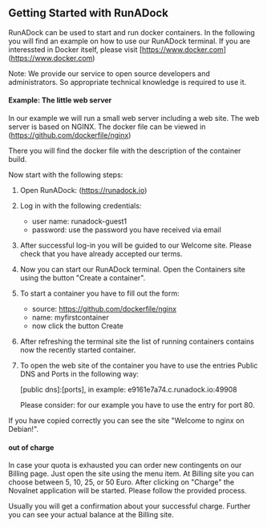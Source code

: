 ## Getting Started with RunADock

RunADock can be used to start and run docker containers. In the following you will find an example on how to use our RunADock terminal.
If you are interessted in Docker itself, please visit [https://www.docker.com] (https://www.docker.com)

Note: We provide our service to open source developers and administrators. So appropriate technical knowledge is required to use it.

#### Example: The little web server
In our example we will run a small web server including a web site. The web server is based on NGINX. The docker file can be viewed in (https://github.com/dockerfile/nginx)

There you will find the docker file with the description of the container build.

Now start with the following steps:

1. Open RunADock: (https://runadock.io)
2. Log in with the following credentials:

    * user name: runadock-guest1
    * password: use the password you have received via email

3. After successful log-in you will be guided to our Welcome site. Please check that you have already accepted our terms.
4. Now you can start our RunADock terminal. Open the Containers site using the button "Create a container".
5. To start a container you have to fill out the form:

    * source: https://github.com/dockerfile/nginx
    * name: myfirstcontainer
    * now click the button Create

6. After refreshing the terminal site the list of running containers contains now the recently started container.
7. To open the web site of the container you have to use the entries Public DNS and Ports in the following way:

    [public dns]:[ports], in example: e9161e7a74.c.runadock.io:49908

   Please consider: for our example you have to use the entry for port 80.

If you have copied correctly you can see the site "Welcome to nginx on Debian!".

#### out of charge

In case your quota is exhausted you can order new contingents on our Billing page. Just open the site using the menu item. At Billing site you can choose between 5, 10, 25, or 50 Euro. After clicking on "Charge" the Novalnet application will be started. Please follow the provided process.

Usually you will get a confirmation about your successful charge. Further you can see your actual balance at the Billing site.

